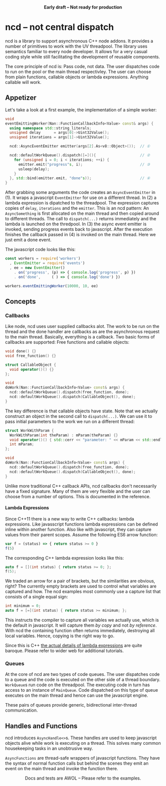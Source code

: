 **<p align="center">Early draft – Not ready for production</p>**

# ncd – not central dispatch

ncd is a library to support asynchronous C++ node addons. It provides a number of primitives to work with the UV threadpool. The library uses semantics familiar to every node developer. It allows for a very casual coding style while still facilitating the development of reusable components.

The core principle of ncd is: Pass code, not data. The user dispatches code to run on the pool or the main thread respectivley. The user can choose from plain functions, callable objects or lambda expressions. Anything callable will work.

## Appetizer

Let's take a look at a first example, the implementation of a simple worker:

````c++
void
eventEmittingWorker(Nan::FunctionCallbackInfo<Value> const& args) {
  using namespace std::string_literals;
  unsigned delay      = args[0]->Uint32Value();
  unsigned iterations = args[1]->Uint32Value();

  ncd::AsyncEventEmitter emitter(args[2].As<v8::Object>());  // ①

  ncd::defaultWorkQueue().dispatch([=](){                    // ②
    for (unsigned i = 0; i < iterations; ++i) {
      emitter.emit("progress"s, i);                          // ③
      usleep(delay);
    }
  }, std::bind(emitter.emit, "done"s));                      // ④
}
````

After grabbing some arguments the code creates an `AsyncEventEmitter` in (1). It wraps a javascript `EventEmitter` for use on a different thread. In (2) a lambda expression is dipatched to the threadpool. The expression captures copies of `delay`, `iterations` and the `emitter`. This is an ncd pattern: An `AsyncSomething` is first allocated on the main thread and then copied around to different threads. The call to `dispatch(...)` returns immediately and the lambda is launched on the thredpool. In (3) the async event emitter is invoked, sending progress events back to javascript. After the execution finishes the callback passed in (4) is invoked on the main thread. Here we just emit a done event.

The javascript code looks like this:

````javascript
const workers = require('workers')
  , EventEmitter = require('events')
  , ee = new EventEmitter()
    . on('progress', (p) => { console.log('progress', p) })
    . on('done',     ( ) => { console.log('done') })

workers.eventEmittingWorker(10000, 10, ee)
````

## Concepts

### Callbacks

Like node, ncd uses user supplied callbacks alot. The work to be run on the thread and the done handler are callbacks as are the asynchronous request to the main thread. Basically, everything is a callback. Two basic forms of callbacks are supported: Free functions and callable objects:

````c++
void done() {}
void free_function() {}

struct CallableObject {
  void operator()() {}
};

void
doWork(Nan::FunctionCallbackInfo<Value> const& args) {
  ncd::defaultWorkQueue().dispatch(free_function, done);
  ncd::defaultWorkQueue().dispatch(CallableObject(), done);
}
````

The key difference is that callable objects have state. Note that we actually construct an object in the second call to `dispatch(...)`. We can use it to pass initial parameters to the work we run on a different thread:

````c++
struct WorkWithParam {
  WorkWithParam(int theParam) : mParam(theParam) {}
  void operator()() { std::cerr << "parameter: " << mParam << std::endl; }
  int mParam;
};

void
doWork(Nan::FunctionCallbackInfo<Value> const& args) {
  ncd::defaultWorkQueue().dispatch(free_function, done);
  ncd::defaultWorkQueue().dispatch(CallableObject(), done);
}

````

Unlike more traditional C++ callback APIs, ncd callbacks don't necessarily have a fixed signature. Many of them are very flexible and the user can choose from a number of options. This is documented in the reference. 

#### Lambda Expressions

Since C++11 there is a new way to write C++ callbacks: lambda expressions. Like javasscript functions lambda expressions can be defined inline within another function. Also like with javascript, they can capture values from their parent scopes. Assume the following ES6 arrow function:

````javascript
var f = (status) => { return status >= 0 }
f(5)
````

The corresponding C++ lambda expression looks like this:

````c++
auto f = [](int status) { return status >= 0; };
f(5);
````

We traded an arrow for a pair of brackets, but the similarities are obvious, right? The currently empty brackets are used to control what variables are captured and how. The ncd examples most commonly use a capture list that consists of a single equal sign:

````c++
int minimum = 0;
auto f = [=](int status) { return status >= minimum; };
````

This instructs the compiler to capture all variables we actually use, which is the default in javascript. It will capture them *by copy* and not *by reference*. With ncd the containing function often returns immediately, destroying all local variables. Hence, copying is the right way to go.

Since this is C++ [the actual details of lambda expressions](http://en.cppreference.com/w/cpp/language/lambda) are quite baroque. Please refer to wider web for additional tutorials.

### Queues

At the core of ncd are two types of code queues. The user dispatches code to a queue and the code is executed on the other side of a thread boundary. `WorkQueue`s run code on the threadpool. The executing code in turn has access to an instance of `MainQueue`. Code dispatched on this type of queue executes on the main thread and hence can use the javascript engine.

These pairs of queues provide generic, bidirectional inter-thread communication.

## Handles and Functions

ncd introduces `AsyncHandle<>`s. These handles are used to keep javascript objects alive while work is executing on a thread. This solves many common housekeeping tasks in an unobtrusive way.

`AsyncFunctions` are thread-safe wrappers of javascript functions. They have the syntax of normal function calls but behind the scenes they emit an event on the main thread and invoke the function there.

<p align="center">Docs and tests are AWOL – Please refer to the examples.</p>

